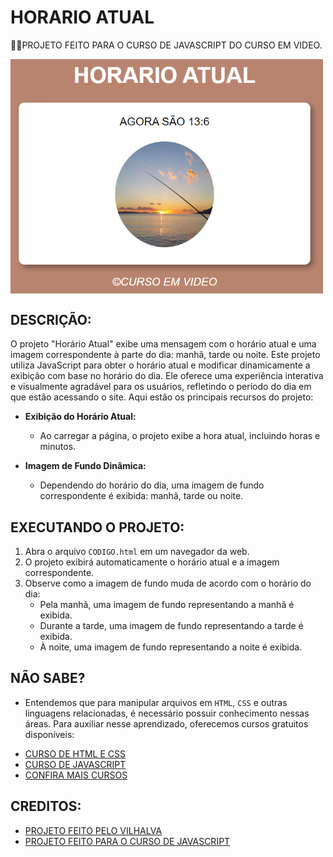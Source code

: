# HORARIO ATUAL
👨‍🏫PROJETO FEITO PARA O CURSO DE JAVASCRIPT DO CURSO EM VIDEO.

<img src="FOTO.png" align="center" width="500"> <br>

## DESCRIÇÃO:
O projeto "Horário Atual" exibe uma mensagem com o horário atual e uma imagem correspondente à parte do dia: manhã, tarde ou noite. Este projeto utiliza JavaScript para obter o horário atual e modificar dinamicamente a exibição com base no horário do dia. Ele oferece uma experiência interativa e visualmente agradável para os usuários, refletindo o período do dia em que estão acessando o site. Aqui estão os principais recursos do projeto:

- **Exibição do Horário Atual:**
  - Ao carregar a página, o projeto exibe a hora atual, incluindo horas e minutos.

- **Imagem de Fundo Dinâmica:**
  - Dependendo do horário do dia, uma imagem de fundo correspondente é exibida: manhã, tarde ou noite.

## EXECUTANDO O PROJETO:
1. Abra o arquivo `CODIGO.html` em um navegador da web.
2. O projeto exibirá automaticamente o horário atual e a imagem correspondente.
3. Observe como a imagem de fundo muda de acordo com o horário do dia:
   - Pela manhã, uma imagem de fundo representando a manhã é exibida.
   - Durante a tarde, uma imagem de fundo representando a tarde é exibida.
   - À noite, uma imagem de fundo representando a noite é exibida.

## NÃO SABE?
- Entendemos que para manipular arquivos em `HTML`, `CSS` e outras linguagens relacionadas, é necessário possuir conhecimento nessas áreas. Para auxiliar nesse aprendizado, oferecemos cursos gratuitos disponíveis:
* [CURSO DE HTML E CSS](https://github.com/VILHALVA/CURSO-DE-HTML-E-CSS)
* [CURSO DE JAVASCRIPT](https://github.com/VILHALVA/CURSO-DE-JAVASCRIPT)
* [CONFIRA MAIS CURSOS](https://github.com/VILHALVA?tab=repositories&q=+topic:CURSO)

## CREDITOS:
- [PROJETO FEITO PELO VILHALVA](https://github.com/VILHALVA)
- [PROJETO FEITO PARA O CURSO DE JAVASCRIPT](https://github.com/VILHALVA/CURSO-DE-JAVASCRIPT)
